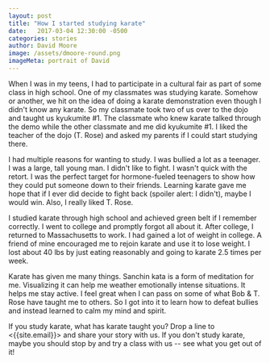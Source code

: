```yaml
---
layout: post
title: "How I started studying karate"
date:   2017-03-04 12:30:00 -0500
categories: stories
author: David Moore
image: /assets/dmoore-round.png
imageMeta: portrait of David
---
```

When I was in my teens, I had to participate in a cultural fair as part of some class in high school.  One of my classmates was studying karate.  Somehow or another, we hit on the idea of doing a karate demonstration even though I didn't know any karate.  So my classmate took two of us over to the dojo and taught us kyukumite #1.  The classmate who knew karate talked through the demo while the other classmate and me did kyukumite #1.  I liked the teacher of the dojo (T. Rose) and asked my parents if I could start studying there.

I had multiple reasons for wanting to study.  I was bullied a lot as a teenager.  I was a large, tall young man.  I didn't like to fight.  I wasn't quick with the retort.  I was the perfect target for hormone-fueled teenagers to show how they could put someone down to their friends.  Learning karate gave me hope that if I ever did decide to fight back (spoiler alert: I didn't), maybe I would win.  Also, I really liked T. Rose.  

I studied karate through high school and achieved green belt if I remember correctly.  I went to college and promptly forgot all about it.  After college, I returned to Massachusetts to work.  I had gained a lot of weight in college.  A friend of mine encouraged me to rejoin karate and use it to lose weight.  I lost about 40 lbs by just eating reasonably and going to karate 2.5 times per week.

Karate has given me many things.  Sanchin kata is a form of meditation for me. Visualizing it can help me weather emotionally intense situations. It helps me stay active. I feel great when I can pass on some of what Bob & T. Rose have taught me to others. So I got into it to learn how to defeat bullies and instead learned to calm my mind and spirit.

If you study karate, what has karate taught you?  Drop a line to <{{site.email}}> and share your story with us.  If you don't study karate, maybe you should stop by and try a class with us -- see what you get out of it!


